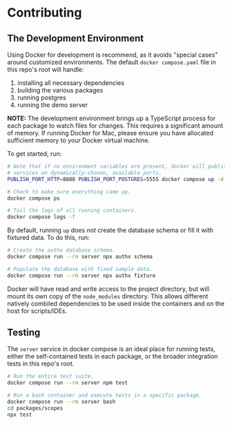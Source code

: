 # Contributing

## The Development Environment

Using Docker for development is recommend, as it avoids "special cases" around customized environments. The default `docker compose.yaml` file in this repo's root will handle:

1. installing all necessary dependencies
2. building the various packages
3. running postgres
4. running the demo server

**NOTE:** The development environment brings up a TypeScript process for each package to watch files for changes. This requires a significant amount of memory. If running Docker for Mac, please ensure you have allocated sufficient memory to your Docker virtual machine.

To get started, run:

```bash
# Note that if no environment variables are present, docker will publish the
# services on dynamically-chosen, available ports.
PUBLISH_PORT_HTTP=8888 PUBLISH_PORT_POSTGRES=5555 docker compose up -d

# Check to make sure everything came up.
docker compose ps

# Tail the logs of all running containers.
docker compose logs -f
```

By default, running `up` does _not_ create the database schema or fill it with fixtured data. To do this, run:

```bash
# Create the authx database schema.
docker compose run --rm server npx authx schema

# Populate the database with fixed sample data.
docker compose run --rm server npx authx fixture
```

Docker will have read and write access to the project directory, but will mount its own copy of the `node_modules` directory. This allows different natively combiled dependencies to be used inside the containers and on the host for scripts/IDEs.

## Testing

The `server` service in docker compose is an ideal place for running tests, either the self-contained tests in each package, or the broader integration tests in this repo's root.

```bash
# Run the entire test suite.
docker compose run --rm server npm test

# Run a bash container and execute tests in a specific package.
docker compose run --rm server bash
cd packages/scopes
npx test
```
